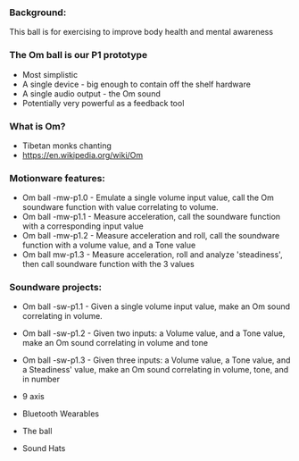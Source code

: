 ### Background:
This ball is for exercising to improve body health and mental awareness

### The Om ball is our P1 prototype
- Most simplistic
- A single device - big enough to contain off the shelf hardware
- A single audio output - the Om sound
- Potentially very powerful as a feedback tool

### What is Om?
- Tibetan monks chanting
- https://en.wikipedia.org/wiki/Om





### Motionware features:
- Om ball -mw-p1.0 - Emulate a single volume input value, call the Om soundware function with value correlating to volume.
- Om ball -mw-p1.1 - Measure acceleration, call the soundware function with a corresponding input value
- Om ball -mw-p1.2 - Measure acceleration and roll, call the soundware function with a volume value, and a Tone value
- Om ball mw-p1.3 -  Measure acceleration, roll and analyze 'steadiness', then call soundware function with the 3 values
	

### Soundware projects:
- Om ball -sw-p1.1 - Given a single volume input value, make an Om sound correlating in volume.
- Om ball -sw-p1.2 - Given two inputs: a Volume value, and a Tone value, make an Om sound correlating in volume and tone
- Om ball -sw-p1.3 - Given three inputs: a Volume value, a Tone value, and a Steadiness' value, make an Om sound correlating in volume, tone, and in number
	
	
- 9 axis
- Bluetooth Wearables
- The ball
- Sound Hats
